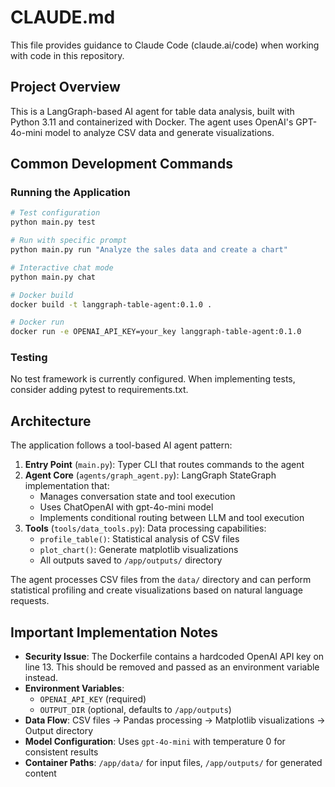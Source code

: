 # CLAUDE.md

This file provides guidance to Claude Code (claude.ai/code) when working with code in this repository.

## Project Overview

This is a LangGraph-based AI agent for table data analysis, built with Python 3.11 and containerized with Docker. The agent uses OpenAI's GPT-4o-mini model to analyze CSV data and generate visualizations.

## Common Development Commands

### Running the Application
```bash
# Test configuration
python main.py test

# Run with specific prompt
python main.py run "Analyze the sales data and create a chart"

# Interactive chat mode
python main.py chat

# Docker build
docker build -t langgraph-table-agent:0.1.0 .

# Docker run
docker run -e OPENAI_API_KEY=your_key langgraph-table-agent:0.1.0
```

### Testing
No test framework is currently configured. When implementing tests, consider adding pytest to requirements.txt.

## Architecture

The application follows a tool-based AI agent pattern:

1. **Entry Point** (`main.py`): Typer CLI that routes commands to the agent
2. **Agent Core** (`agents/graph_agent.py`): LangGraph StateGraph implementation that:
   - Manages conversation state and tool execution
   - Uses ChatOpenAI with gpt-4o-mini model
   - Implements conditional routing between LLM and tool execution
3. **Tools** (`tools/data_tools.py`): Data processing capabilities:
   - `profile_table()`: Statistical analysis of CSV files
   - `plot_chart()`: Generate matplotlib visualizations
   - All outputs saved to `/app/outputs/` directory

The agent processes CSV files from the `data/` directory and can perform statistical profiling and create visualizations based on natural language requests.

## Important Implementation Notes

- **Security Issue**: The Dockerfile contains a hardcoded OpenAI API key on line 13. This should be removed and passed as an environment variable instead.
- **Environment Variables**: 
  - `OPENAI_API_KEY` (required)
  - `OUTPUT_DIR` (optional, defaults to `/app/outputs`)
- **Data Flow**: CSV files → Pandas processing → Matplotlib visualizations → Output directory
- **Model Configuration**: Uses `gpt-4o-mini` with temperature 0 for consistent results
- **Container Paths**: `/app/data/` for input files, `/app/outputs/` for generated content